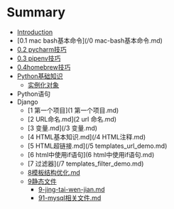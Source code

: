 # Summary

* [Introduction](README.md)
* [0.1 mac bash基本命令](/0 mac-bash基本命令.md)
* [0.2 pycharm技巧](02-pycharmji-qiao.md)
* [0.3 pipenv技巧](03-pipenvji-qiao.md)
* [0.4homebrew技巧](04homebrewji-qiao.md)
* [Python基础知识](pythonji-chu-zhi-shi.md)
  * [实例化对象](shi-li-hua-dui-xiang.md)
* Python语句
* Django
  * [1 第一个项目](1 第一个项目.md)
  * [2 URL命名.md](2 url 命名.md)
  * [3 变量.md](/3 变量.md)
  * [4 HTML基本知识.md](/4 HTML注释.md)
  * [5 HTML超链接.md](/5 templates_url_demo.md)
  * [6 html中使用if语句](6 html中使用if语句.md)
  * [7 过滤器](/7 templates_filter_demo.md)
  * [8模板结构优化.md](/8模板结构优化.md)
  * [9静态文件](9jing-tai-wen-jian.md)
    * [9-jing-tai-wen-jian.md](9-jing-tai-wen-jian.md)
    * [91-mysql相关文件.md](91-mysql相关文件.md)



